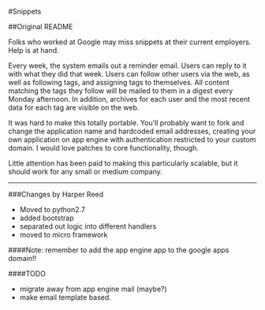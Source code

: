 #Snippets


##Original README

Folks who worked at Google may miss snippets at their current employers. Help is at hand.

Every week, the system emails out a reminder email. Users can reply to it with what they did that week. Users can follow other users via the web, as well as following tags, and assigning tags to themselves. All content matching the tags they follow will be mailed to them in a digest every Monday afternoon. In addition, archives for each user and the most recent data for each tag are visible on the web.

It was hard to make this totally portable. You'll probably want to fork and change the application name and hardcoded email addresses, creating your own application on app engine with authentication restricted to your custom domain. I would love patches to core functionality, though.

Little attention has been paid to making this particularly scalable, but it should work for any small or medium company.

---

###Changes by Harper Reed

* Moved to python2.7
* added bootstrap
* separated out logic into different handlers
* moved to micro framework

####Note: remember to add the app engine app to the google apps domain!!


####TODO

* migrate away from app engine mail (maybe?)
* make email template based.
